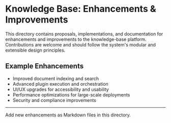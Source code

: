 # Knowledge Base: Enhancements & Improvements

This directory contains proposals, implementations, and documentation for enhancements and improvements to the knowledge-base platform. Contributions are welcome and should follow the system's modular and extensible design principles.

## Example Enhancements
- Improved document indexing and search
- Advanced plugin execution and orchestration
- UI/UX upgrades for accessibility and usability
- Performance optimizations for large-scale deployments
- Security and compliance improvements

---
Add new enhancements as Markdown files in this directory.

